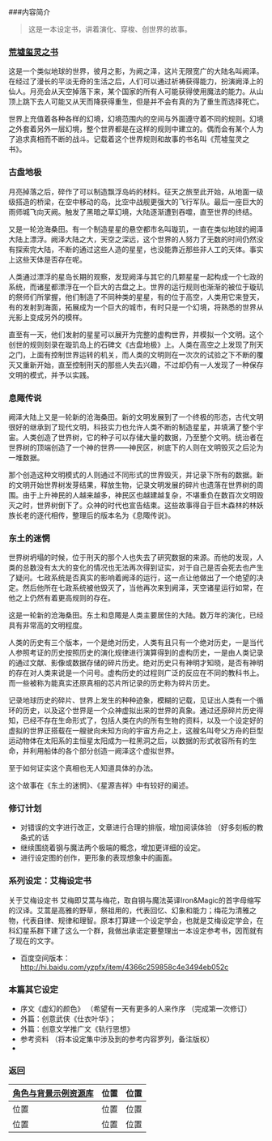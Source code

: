 ﻿###内容简介

>这是一本设定书，讲着演化、穿梭、创世界的故事。

### [荒墟玺灵之书](荒墟玺灵之书)

这是一个类似地球的世界，彼月之影，为阙之泽，这片无限宽广的大陆名叫阙泽。在经过了漫长的平淡无奇的生活之后，人们可以通过祈祷获得能力，扮演阙泽上的仙人。月亮会从天空掉落下来，某个国家的所有人可能获得使用魔法的能力。从山顶上跳下去人可能又从天而降获得重生，但是并不会有真的为了重生而选择死亡。

世界上充值着各种各样的幻境，幻境范围内的空间与外面遵守着不同的规则。幻境之外套着另外一层幻境，整个世界都是在这样的规则中建立的。偶而会有某个人为了追求真相而不断的战斗。记载着这个世界规则和故事的书名叫《荒墟玺灵之书》。

### 古盘地极

月亮掉落之后，碎作了可以制造飘浮岛屿的材料。征天之旅至此开始，从地面一级级搭造的桥梁，在空中移动的岛，比空中战舰更强大的飞行军队。最后一座巨大的雨师城飞向天阙。触发了黑暗之草幻境，大陆逐渐遭到吞噬，直至世界的终结。

又是一轮沧海桑田。有一个制造星星的悬空都市名叫璇玑，一直在类似地球的阙泽大陆上漂浮。阙泽大陆之大，天空之深远，这个世界的人努力了无数的时间仍然没有探索完大陆，不断的通过这些人造的星星，也没能靠近那些非人工的天体。事实上这些天体是否存在呢。

人类通过漂浮的星岛长期的观察，发现阙泽与其它的几颗星星一起构成一个七政的系统，而诸星都漂浮在一个巨大的古盘之上。世界的运行规则也渐渐的被位于璇玑的祭师们所掌握，他们制造了不同种类的星星，有的位于高空，人类用它来登天，有的发射到海面，拓展成为一个巨大的城市，有时只是一个幻境，将熟悉的世界从光影上变成另外的模样。

直至有一天，他们发射的星星可以展开为完整的虚构世界，并模拟一个文明。这个创世的规则刻录在璇玑岛上的石碑文《古盘地极》上。人类在高空之上发现了刑天之门，上面有控制世界运转的机关，而人类的文明则在一次次的试验之下不断的覆灭又重新开始，直至控制刑天的那些人失去兴趣，不过却仍有一人发现了一种保存文明的模式，并予以实践。

### 息陬传说

阙泽大陆上又是一轮新的沧海桑田。新的文明发展到了一个终极的形态，古代文明很好的继承到了现代文明，科技实力也允许人类不断的制造星星，并填满了整个宇宙。人类创造了世界树，它的种子可以存储大量的数据，乃至整个文明。统治者在世界树的顶端创造了一个神的世界——神民区，树底下的人则在文明毁灭之后沦为一堆数据。

那个创造这种文明模式的人则通过不同形式的世界毁灭，并记录下所有的数据。新的文明开始世界树发芽结果，释放生物，记录文明发展的碎片也遗落在世界树的周围。由于上升神民的人越来越多，神民区也越建越复杂，不堪重负在数百次文明毁灭之时，世界树倒下了。众神的时代也宣告结束。这些故事得自于巨木森林的林妖族长老的逐代相传，整理后的版本名为《息陬传说》。

### 东土的迷惘

世界树坍塌的时候，位于刑天的那个人也失去了研究数据的来源。而他的发现，人类的总数没有太大的变化的情况也无法再次得到证实，对于自己是否会死去也产生了疑问。七政系统是否真实的影响着阙泽的运行，这一点让他做出了一个绝望的决定。然后他所在七政系统被他毁灭了，当他再次来到阙泽，天空诸星运行如常，在他之上仍然有着更高规则的存在。

这是一轮新的沧海桑田。东土和息陬是人类主要居住的大陆。数万年的演化，已经具有非常高的文明程度。

人类的历史有三个版本，一个是绝对历史，人类有且只有一个绝对历史，一是当代人参照考证的历史按照历史的演化规律进行演算得到的虚构历史，一是由人类记录的通过文献、影像或数据存储的碎片历史。绝对历史只有神明才知晓，是否有神明的存在对人类来说是一个问号。虚构历史的过程则广泛的反应在不同的教科书上。而一些被称为能真实还原真相的芯片所记录的历史称为碎片历史。

记录地球历史的碎片、世界上发生的种种迹象，模糊的记载，见证出人类有一个循环的历史，以及这个世界是一个众神虚拟出来的世界的真象。通过还原碎片历史得知，已经不存在生命形式了，包括人类在内的所有生物的资料，以及一个设定好的虚拟的世界正搭载在一艘驶向未知方向的宇宙方舟之上，这艘名叫夸父方舟的巨型运动物体在太阳系的主恒星太阳成为一粒黑洞之后，以数据的形式收容所有的生命，并利用船体的各个部分创造一阙泽这个虚拟世界。

至于如何证实这个真相也无人知道具体的办法。

这个故事在《东土的迷惘》、《星源吉祥》中有较好的阑述。



### 修订计划
* 对错误的文字进行改正，文章进行合理的排版，增加阅读体验 （好多刻板的教条式的话
* 继续围绕着钢与魔法两个极端的概念，增加更详细的设定。
* 进行设定图的创作，更形象的表现想象中的画面。

### 系列设定：艾梅设定书 

关于艾梅设定书 艾梅即艾蒿与梅花，取自钢与魔法英译Iron&Magic的首字母缩写的汉译。艾蒿是高雅的野草，祭祖用的，代表回忆、幻象和能力；梅花为清雅之物，代表自律、规律和理智。原本打算建一个设定学会，也就是艾梅设定学会，在科幻星系群下建了这么一个群，我做出承诺定要整理出一本设定参考书，因而就有了现在的文字。
* 百度空间版本：http://hi.baidu.com/yzpfx/item/4366c259858c4e3494eb052c

### 本篇其它设定
* 序文《虚幻的颜色》 （希望有一天有更多的人来作序    （完成第一次修订）
* 外篇：创意武侠《仕衣叶华》；
* 外篇：创意文学推广文《轨行思想》
* 参考资料 （将本设定集中涉及到的参考内容罗列，备注版权）
* 

### 返回

[角色与背景示例资源库](https://github.com/XuJing-project/AiMeiSettingBook) | 位置  | 位置
------|:------:|------:
位置  | 位置 | 位置
位置  | 位置 | 位置
